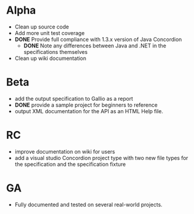 # Alpha #

  * Clean up source code
  * Add more unit test coverage
  * **DONE** Provide full compliance with 1.3.x version of Java Concordion
    * **DONE** Note any differences between Java and .NET in the specifications themselves
  * Clean up wiki documentation

# Beta #

  * add the output specification to Gallio as a report
  * **DONE** provide a sample project for beginners to reference
  * output XML documentation for the API as an HTML Help file.

# RC #

  * improve documentation on wiki for users
  * add a visual studio Concordion project type with two new file types for the specification and the specification fixture

# GA #

  * Fully documented and tested on several real-world projects.
